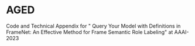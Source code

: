 # AGED
Code and Technical Appendix for " Query Your Model with Definitions in FrameNet: An Effective Method for Frame Semantic Role Labeling" at AAAI-2023

